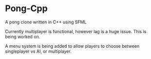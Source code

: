 # Pong-Cpp
A pong clone written in C++ using SFML

Currently multiplayer is functional, however lag is a huge issue. This is being worked on.

A menu system is being added to allow players to choose between singleplayer vs AI, or multiplayer.
